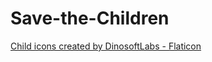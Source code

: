# Save-the-Children
<a href="https://www.flaticon.com/free-icons/child" title="child icons">Child icons created by DinosoftLabs - Flaticon</a>
